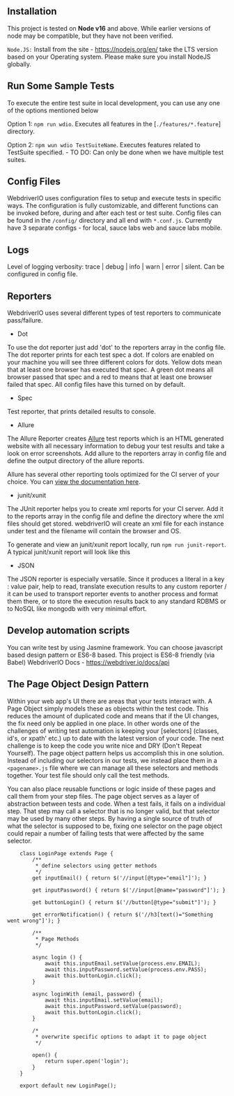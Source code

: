 ## Installation

This project is tested on **Node v16** and above.  While earlier versions of node may be compatible, but they have not been verified.

`Node.JS:` Install  from the site - https://nodejs.org/en/  take the LTS version based on your Operating system. Please make sure you install NodeJS globally.

## Run Some Sample Tests

To execute the entire test suite in local development, you can use any one of the options mentioned below

Option 1: `npm run wdio`. Executes all features in the [`./features/*.feature`] directory.

Option 2: `npm wun wdio TestSuiteName`. Executes features related to TestSuite specified. - TO DO: Can only be done when we have multiple test suites.

## Config Files

WebdriverIO uses configuration files to setup and execute tests in specific ways.  The configuration is fully customizable, and different functions can be invoked before, during and after each test or test suite.  Config files can be found in the `/config/` directory and all end with `*.conf.js`.
Currently have 3 separate configs - for local, sauce labs web and sauce labs mobile.

## Logs  

Level of logging verbosity: trace | debug | info | warn | error | silent. Can be configured in config file.

## Reporters

WebdriverIO uses several different types of test reporters to communicate pass/failure.  

* Dot

To use the dot reporter just add 'dot' to the reporters array in the config file. The dot reporter prints for each test spec a dot. If colors are enabled on your machine you will see three different colors for dots. Yellow dots mean that at least one browser has executed that spec. A green dot means all browser passed that spec and a red to means that at least one browser failed that spec. All config files have this turned on by default.

* Spec

Test reporter, that prints detailed results to console.

* Allure

The Allure Reporter creates [Allure](http://allure.qatools.ru/) test reports which is an HTML generated website with all necessary information to debug your test results and take a look on error screenshots. Add allure to the reporters array in config file and define the output directory of the allure reports.

Allure has several other reporting tools optimized for the CI server of your choice.  You can [view the documentation here](http://wiki.qatools.ru/display/AL/Reporting).

* junit/xunit

The JUnit reporter helps you to create xml reports for your CI server. Add it to the reports array in the config file and define the directory where the xml files should get stored. webdriverIO will create an xml file for each instance under test and the filename will contain the browser and OS.

To generate and view an junit/xunit report locally, run `npm run junit-report`. A typical junit/xunit report will look like this

* JSON

The JSON reporter is especially versatile. Since it produces a literal in a key : value pair, help to read, translate execution results to any custom reporter / it can be used to transport reporter events to another process and format them there, or to store the execution results back to any standard RDBMS or to NoSQL like mongodb with very minimal effort.

## Develop automation scripts

You can write test by using Jasmine framework. You can choose javascript based design pattern or ES6-8 based. This project is ES6-8 friendly (via Babel)
WebdriverIO Docs - https://webdriver.io/docs/api

## The Page Object Design Pattern

Within your web app's UI there are areas that your tests interact with. A Page Object simply models these as objects within the test code. This reduces the amount of duplicated code and means that if the UI changes, the fix need only be applied in one place. In other words one of the challenges of writing test automation is keeping your [selectors] (classes, id's, or xpath' etc.) up to date with the latest version of your code.  The next challenge is to keep the code you write nice and DRY (Don't Repeat Yourself).  The page object pattern helps us accomplish this in one solution.  Instead of including our selectors in our tests, we instead place them in a `<pagename>.js` file where we can manage all these selectors and methods together. Your test file should only call the test methods.

You can also place reusable functions or logic inside of these pages and call them from your step files. The page object serves as a layer of abstraction between tests and code.  When a test fails, it fails on a individual step.  That step may call a selector that is no longer valid, but that selector may be used by many other steps.  By having a single source of truth of what the selector is supposed to be, fixing one selector on the page object could repair a number of failing tests that were affected by the same selector.


```
	class LoginPage extends Page {
		/**
		 * define selectors using getter methods
		 */
		get inputEmail() { return $('//input[@type="email"]'); }

		get inputPassword() { return $('//input[@name="password"]'); }

		get buttonLogin() { return $('//button[@type="submit"]'); }

		get errorNotification() { return $('//h3[text()="Something went wrong"]'); }

		/**
		 * Page Methods
		 */

		async login () {
			await this.inputEmail.setValue(process.env.EMAIL);
			await this.inputPassword.setValue(process.env.PASS);
			await this.buttonLogin.click();
		}

		async loginWith (email, password) {
			await this.inputEmail.setValue(email);
			await this.inputPassword.setValue(password);
			await this.buttonLogin.click();
		}
		
		/*
		 * overwrite specific options to adapt it to page object
		 */

		open() {
			return super.open('login');
		}
	}

	export default new LoginPage();

```
